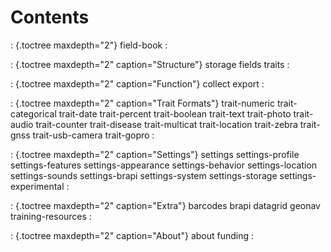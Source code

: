 Contents
========

 : {.toctree maxdepth="2"}
field-book
 : 

 : {.toctree maxdepth="2" caption="Structure"}
storage fields traits
 : 

 : {.toctree maxdepth="2" caption="Function"}
collect export
 : 

 : {.toctree maxdepth="2" caption="Trait Formats"}
trait-numeric trait-categorical trait-date trait-percent trait-boolean
trait-text trait-photo trait-audio trait-counter trait-disease
trait-multicat trait-location trait-zebra trait-gnss trait-usb-camera
trait-gopro
 : 

 : {.toctree maxdepth="2" caption="Settings"}
settings settings-profile settings-features settings-appearance settings-behavior
settings-location settings-sounds settings-brapi
settings-system settings-storage settings-experimental
 : 

 : {.toctree maxdepth="2" caption="Extra"}
barcodes brapi datagrid geonav training-resources
 : 

 : {.toctree maxdepth="2" caption="About"}
about funding
 : 
